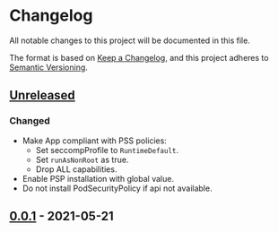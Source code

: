 # Changelog

All notable changes to this project will be documented in this file.

The format is based on [Keep a Changelog](https://keepachangelog.com/en/1.0.0/),
and this project adheres to [Semantic Versioning](https://semver.org/spec/v2.0.0.html).

## [Unreleased]

### Changed

- Make App compliant with PSS policies:
  - Set seccompProfile to `RuntimeDefault`.
  - Set `runAsNonRoot` as true.
  - Drop ALL capabilities.
- Enable PSP installation with global value.
- Do not install PodSecurityPolicy if api not available.

## [0.0.1] - 2021-05-21

[Unreleased]: https://github.com/giantswarm/flamethrower-app/compare/v0.0.1...HEAD
[0.0.1]: https://github.com/giantswarm/flamethrower-app/releases/tag/v0.0.1
